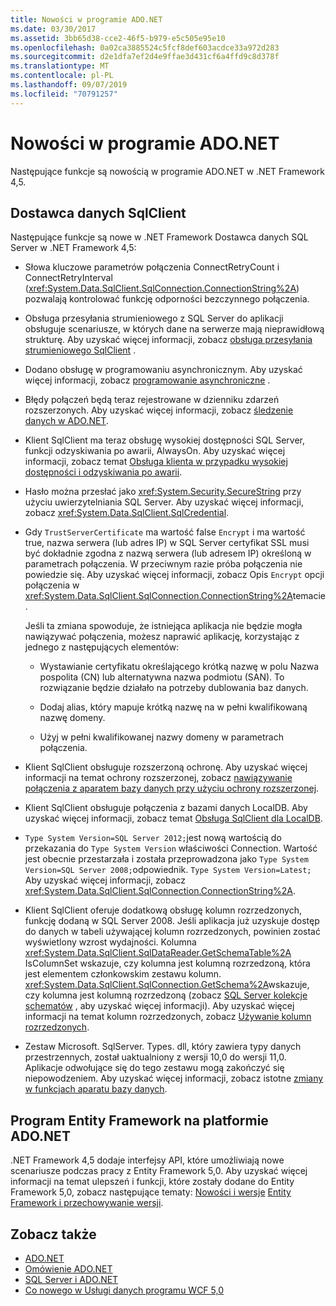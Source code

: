 ```yaml
---
title: Nowości w programie ADO.NET
ms.date: 03/30/2017
ms.assetid: 3bb65d38-cce2-46f5-b979-e5c505e95e10
ms.openlocfilehash: 0a02ca3885524c5fcf8def603acdce33a972d283
ms.sourcegitcommit: d2e1dfa7ef2d4e9ffae3d431cf6a4ffd9c8d378f
ms.translationtype: MT
ms.contentlocale: pl-PL
ms.lasthandoff: 09/07/2019
ms.locfileid: "70791257"
---
```

# <a name="whats-new-in-adonet"></a>Nowości w programie ADO.NET

Następujące funkcje są nowością w programie ADO.NET w .NET Framework 4,5.

## <a name="sqlclient-data-provider"></a>Dostawca danych SqlClient

Następujące funkcje są nowe w .NET Framework Dostawca danych SQL Server w .NET Framework 4,5:

- Słowa kluczowe parametrów połączenia ConnectRetryCount i ConnectRetryInterval (<xref:System.Data.SqlClient.SqlConnection.ConnectionString%2A>) pozwalają kontrolować funkcję odporności bezczynnego połączenia.

- Obsługa przesyłania strumieniowego z SQL Server do aplikacji obsługuje scenariusze, w których dane na serwerze mają nieprawidłową strukturę.  Aby uzyskać więcej informacji, zobacz [obsługa przesyłania strumieniowego SqlClient](sqlclient-streaming-support.md) .

- Dodano obsługę w programowaniu asynchronicznym.  Aby uzyskać więcej informacji, zobacz [programowanie asynchroniczne](asynchronous-programming.md) .

- Błędy połączeń będą teraz rejestrowane w dzienniku zdarzeń rozszerzonych. Aby uzyskać więcej informacji, zobacz [śledzenie danych w ADO.NET](data-tracing.md).

- Klient SqlClient ma teraz obsługę wysokiej dostępności SQL Server, funkcji odzyskiwania po awarii, AlwaysOn. Aby uzyskać więcej informacji, zobacz temat [Obsługa klienta w przypadku wysokiej dostępności i odzyskiwania po awarii](./sql/sqlclient-support-for-high-availability-disaster-recovery.md).

- Hasło można przesłać jako <xref:System.Security.SecureString> przy użyciu uwierzytelniania SQL Server. Aby uzyskać więcej informacji, zobacz <xref:System.Data.SqlClient.SqlCredential>.

- Gdy `TrustServerCertificate` ma wartość false `Encrypt` i ma wartość true, nazwa serwera (lub adres IP) w SQL Server certyfikat SSL musi być dokładnie zgodna z nazwą serwera (lub adresem IP) określoną w parametrach połączenia. W przeciwnym razie próba połączenia nie powiedzie się. Aby uzyskać więcej informacji, zobacz Opis `Encrypt` opcji połączenia w <xref:System.Data.SqlClient.SqlConnection.ConnectionString%2A>temacie.

  Jeśli ta zmiana spowoduje, że istniejąca aplikacja nie będzie mogła nawiązywać połączenia, możesz naprawić aplikację, korzystając z jednego z następujących elementów:

  - Wystawianie certyfikatu określającego krótką nazwę w polu Nazwa pospolita (CN) lub alternatywna nazwa podmiotu (SAN). To rozwiązanie będzie działało na potrzeby dublowania baz danych.

  - Dodaj alias, który mapuje krótką nazwę na w pełni kwalifikowaną nazwę domeny.

  - Użyj w pełni kwalifikowanej nazwy domeny w parametrach połączenia.

- Klient SqlClient obsługuje rozszerzoną ochronę. Aby uzyskać więcej informacji na temat ochrony rozszerzonej, zobacz [nawiązywanie połączenia z aparatem bazy danych przy użyciu ochrony rozszerzonej](https://go.microsoft.com/fwlink/?LinkId=219978).

- Klient SqlClient obsługuje połączenia z bazami danych LocalDB. Aby uzyskać więcej informacji, zobacz temat [Obsługa SqlClient dla LocalDB](./sql/sqlclient-support-for-localdb.md).

- `Type System Version=SQL Server 2012;`jest nową wartością do przekazania do `Type System Version` właściwości Connection. Wartość jest obecnie przestarzała i została przeprowadzona jako `Type System Version=SQL Server 2008;`odpowiednik. `Type System Version=Latest;` Aby uzyskać więcej informacji, zobacz <xref:System.Data.SqlClient.SqlConnection.ConnectionString%2A>.

- Klient SqlClient oferuje dodatkową obsługę kolumn rozrzedzonych, funkcję dodaną w SQL Server 2008. Jeśli aplikacja już uzyskuje dostęp do danych w tabeli używającej kolumn rozrzedzonych, powinien zostać wyświetlony wzrost wydajności. Kolumna <xref:System.Data.SqlClient.SqlDataReader.GetSchemaTable%2A> IsColumnSet wskazuje, czy kolumna jest kolumną rozrzedzoną, która jest elementem członkowskim zestawu kolumn. <xref:System.Data.SqlClient.SqlConnection.GetSchema%2A>wskazuje, czy kolumna jest kolumną rozrzedzoną (zobacz [SQL Server kolekcje schematów](sql-server-schema-collections.md) , aby uzyskać więcej informacji). Aby uzyskać więcej informacji na temat kolumn rozrzedzonych, zobacz [Używanie kolumn rozrzedzonych](https://go.microsoft.com/fwlink/?LinkId=224244).

- Zestaw Microsoft. SqlServer. Types. dll, który zawiera typy danych przestrzennych, został uaktualniony z wersji 10,0 do wersji 11,0. Aplikacje odwołujące się do tego zestawu mogą zakończyć się niepowodzeniem. Aby uzyskać więcej informacji, zobacz istotne [zmiany w funkcjach aparatu bazy danych](https://go.microsoft.com/fwlink/?LinkId=224367).

## <a name="adonet-entity-framework"></a>Program Entity Framework na platformie ADO.NET

.NET Framework 4,5 dodaje interfejsy API, które umożliwiają nowe scenariusze podczas pracy z Entity Framework 5,0. Aby uzyskać więcej informacji na temat ulepszeń i funkcji, które zostały dodane do Entity Framework 5,0, zobacz następujące tematy: [Nowości i wersje](https://go.microsoft.com/fwlink/?LinkID=251106) [Entity Framework i przechowywanie wersji](https://go.microsoft.com/fwlink/?LinkId=234899).

## <a name="see-also"></a>Zobacz także

- [ADO.NET](index.md)
- [Omówienie ADO.NET](ado-net-overview.md)
- [SQL Server i ADO.NET](./sql/index.md)
- [Co nowego w Usługi danych programu WCF 5,0](https://docs.microsoft.com/previous-versions/dotnet/wcf-data-services/ee373845(v=vs.103))
